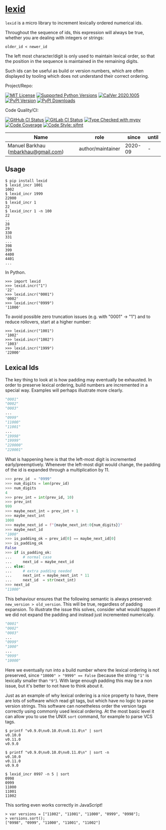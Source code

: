 # [lexid][repo_ref]

`lexid` is a micro library to increment lexically ordered numerical ids.

Throughout the sequence of ids, this expression will always be true, whether you are dealing with integers or strings:

    older_id < newer_id

The left most character/digit is only used to maintain lexical order, so that the position in the sequence is maintained in the remaining digits.

Such ids can be useful as build or version numbers, which are often displayed by tooling which does not understand their correct ordering.

Project/Repo:

[![MIT License][license_img]][license_ref]
[![Supported Python Versions][pyversions_img]][pyversions_ref]
[![CalVer 2020.1005][version_img]][version_ref]
[![PyPI Version][pypi_img]][pypi_ref]
[![PyPI Downloads][downloads_img]][downloads_ref]

Code Quality/CI:

[![GitHub CI Status][github_build_img]][github_build_ref]
[![GitLab CI Status][gitlab_build_img]][gitlab_build_ref]
[![Type Checked with mypy][mypy_img]][mypy_ref]
[![Code Coverage][codecov_img]][codecov_ref]
[![Code Style: sjfmt][style_img]][style_ref]


|               Name               |    role           |      since       | until |
|----------------------------------|-------------------|------------------|-------|
| Manuel Barkhau (mbarkhau@gmail.com) | author/maintainer | 2020-09 | -     |


## Usage

```
$ pip install lexid
$ lexid_incr 1001
1002
$ lexid_incr 1999
22000
$ lexid_incr 1
22
$ lexid_incr 1 -n 100
22
..
28
29
330
331
...
398
399
4400
4401
...
```

In Python.

```
>>> import lexid
>>> lexid.incr("1")
'22'
>>> lexid.incr("0001")
'0002'
>>> lexid.incr("0999")
'11000'
```

To avoid possible zero truncation issues (e.g. with "0001" -> "1") and to reduce rollovers, start at a higher number:

```
>>> lexid.incr("1001")
'1002'
>>> lexid.incr("1002")
'1003'
>>> lexid.incr("1999")
'22000'
```


## Lexical Ids

The key thing to look at is how padding may eventually be exhausted.
In order to preserve lexical ordering, build numbers are incremented
in a special way. Examples will perhaps illustrate more clearly.

```python
"0001"
"0002"
"0003"
...
"0999"
"11000"
"11001"
...
"19998"
"19999"
"220000"
"220001"
```

What is happening here is that the left-most digit is incremented
early/preemptively. Whenever the left-most digit would change, the padding
of the id is expanded through a multiplication by 11.

```python
>>> prev_id  = "0999"
>>> num_digits = len(prev_id)
>>> num_digits
4
>>> prev_int = int(prev_id, 10)
>>> prev_int
999
>>> maybe_next_int = prev_int + 1
>>> maybe_next_int
1000
>>> maybe_next_id = f"{maybe_next_int:0{num_digits}}"
>>> maybe_next_id
"1000"
>>> is_padding_ok = prev_id[0] == maybe_next_id[0]
>>> is_padding_ok
False
>>> if is_padding_ok:
...     # normal case
...     next_id = maybe_next_id
... else:
...     # extra padding needed
...     next_int = maybe_next_int * 11
...     next_id  = str(next_int)
>>> next_id
"11000"
```

This behaviour ensures that the following semantic is always preserved:
`new_version > old_version`. This will be true, regardless of padding
expansion. To illustrate the issue this solves, consider what would happen
if we did not expand the padding and instead just incremented numerically.

```python
"0001"
"0002"
"0003"
...
"0999"
"1000"
...
"9999"
"10000"
```

Here we eventually run into a build number where the lexical ordering is
not preserved, since `"10000" > "9999" == False` (because the string `"1"`
is lexically smaller than `"9"`). With large enough padding this may be a
non issue, but it's better to not have to think about it.

Just as an example of why lexical ordering is a nice property to have,
there are lots of software which read git tags, but which have no logic to
parse version strings. This software can nonetheless order the version tags
correctly using commonly used lexical ordering. At the most basic
level it can allow you to use the UNIX `sort` command, for example to parse
VCS tags.


```shell
$ printf "v0.9.0\nv0.10.0\nv0.11.0\n" | sort
v0.10.0
v0.11.0
v0.9.0

$ printf "v0.9.0\nv0.10.0\nv0.11.0\n" | sort -n
v0.10.0
v0.11.0
v0.9.0

$ lexid_incr 0997 -n 5 | sort
0998
0999
11000
11001
11002
```

This sorting even works correctly in JavaScript!

```
> var versions = ["11002", "11001", "11000", "0999", "0998"];
> versions.sort();
["0998", "0999", "11000", "11001", "11002"]
```

[repo_ref]: https://github.com/mbarkhau/lexid

[github_build_img]: https://github.com/mbarkhau/lexid/workflows/CI/badge.svg
[github_build_ref]: https://github.com/mbarkhau/lexid/actions?query=workflow%3ACI

[gitlab_build_img]: https://gitlab.com/mbarkhau/lexid/badges/master/pipeline.svg
[gitlab_build_ref]: https://gitlab.com/mbarkhau/lexid/pipelines

[codecov_img]: https://gitlab.com/mbarkhau/lexid/badges/master/coverage.svg
[codecov_ref]: https://mbarkhau.gitlab.io/lexid/cov

[license_img]: https://img.shields.io/badge/License-MIT-blue.svg
[license_ref]: https://github.com/mbarkhau/lexid/blob/master/LICENSE

[mypy_img]: https://img.shields.io/badge/mypy-checked-green.svg
[mypy_ref]: https://mbarkhau.gitlab.io/lexid/mypycov

[style_img]: https://img.shields.io/badge/code%20style-%20sjfmt-f71.svg
[style_ref]: https://gitlab.com/mbarkhau/straitjacket/

[pypi_img]: https://img.shields.io/badge/PyPI-wheels-green.svg
[pypi_ref]: https://pypi.org/project/lexid/#files

[downloads_img]: https://pepy.tech/badge/lexid/month
[downloads_ref]: https://pepy.tech/project/lexid

[version_img]: https://img.shields.io/static/v1.svg?label=CalVer&message=2020.1005&color=blue
[version_ref]: https://pypi.org/project/pycalver/

[pyversions_img]: https://img.shields.io/pypi/pyversions/lexid.svg
[pyversions_ref]: https://pypi.python.org/pypi/lexid

